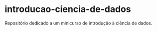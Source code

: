 # introducao-ciencia-de-dados
Repositório dedicado a um minicurso de introdução à ciência de dados. 
